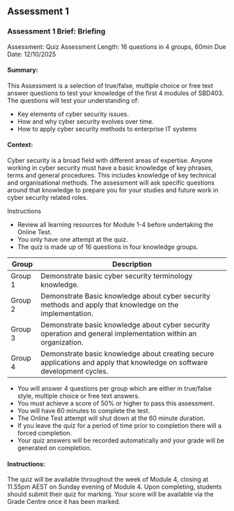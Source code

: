## Assessment 1
### Assessment 1 Brief: **Briefing** 
Assessment: Quiz Assessment
Length: 16 questions in 4 groups, 60min
Due Date: 12/10/2025

#### Summary: 
This Assessment is a selection of true/false, multiple choice or free text answer questions to test your knowledge of the first 4 modules of SBD403. The questions will test your understanding of:
- Key elements of cyber security issues.
- How and why cyber security evolves over time.
- How to apply cyber security methods to enterprise IT systems

#### Context:
Cyber security is a broad field with different areas of expertise. Anyone
working in cyber security must have a basic knowledge of key phrases,
terms and general procedures. This includes knowledge of key technical
and organisational methods. The assessment will ask specific questions around that knowledge to prepare you for your studies and future work in cyber security related roles. 

Instructions
- Review all learning resources for Module 1-4 before undertaking the Online Test.
- You only have one attempt at the quiz.
- The quiz is made up of 16 questions in four knowledge groups.

| Group | Description |
|-------|-------------|
| Group 1 | Demonstrate basic cyber security terminology knowledge. |
| Group 2 | Demonstrate Basic knowledge about cyber security methods and apply that knowledge on the implementation. |
| Group 3 | Demonstrate basic knowledge about cyber security operation and general implementation within an organization. |
| Group 4 | Demonstrate basic knowledge about creating secure applications and apply that knowledge on software development cycles. |

- You will answer 4 questions per group which are either in true/false style, multiple choice or free text answers.
- You must achieve a score of 50% or higher to pass this assessment.
- You will have 60 minutes to complete the test.
- The Online Test attempt will shut down at the 60 minute duration.
- If you leave the quiz for a period of time prior to completion there will a forced completion.
- Your quiz answers will be recorded automatically and your grade will be generated on completion.

#### Instructions:
The quiz will be available throughout the week of Module 4, closing at 11.55pm AEST on Sunday evening of Module 4. Upon completing, students should submit their quiz for marking. Your score will be available via the Grade Centre once it has been marked.
